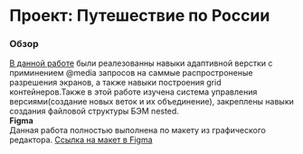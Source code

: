 # Проект: Путешествие по России

### Обзор  
[В данной работе](https://alexander-sultanaev.github.io/russian-travel/) были реалезованны навыки адаптивной верстки с приминением @media запросов на саммые распростроненые разрешения экранов, а также навыки построения grid контейнеров.Также в этой работе изучена система управления версиями(создание новых веток и их объединение), закреплены навыки создания файловой структуры БЭМ nested.  
**Figma**  
Данная работа полностью выполнена по макету из графического редактора.
[Ссылка на макет в Figma](https://www.figma.com/file/5S2WSbEFL6awjVWJ0NWL8Q/Sprint-3_-Russia-_-desktop-mobile?node-id=28503%3A0)


